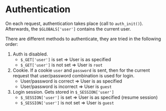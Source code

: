 # Authentication
On each request, authentication takes place (call to `auth_init()`). Afterwards, the `$GLOBALS['user']` contains the current user.

There are different methods to authenticate, they are tried in the following order:
1. Auth is disabled.
    - `$_GET['user']` is set         => User is as specified
    - `$_GET['user']` is not set     => User is `root`
2. Cookie. If a cookie `user` and `password` is sent, then for the current request that user/password combination is used for login.
    - User/password is correct       => User is as specified
    - User/password is incorrect     => User is `guest`
3. Login session. Gets stored in `$_SESSION['user']`
    - `$_SESSION['user']` is set     => User is as specified (resume session)
    - `$_SESSION['user']` is not set => User is `guest`
